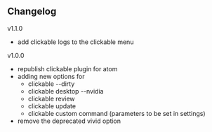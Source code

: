 ## Changelog

v1.1.0
- add clickable logs to the clickable menu

v1.0.0
- republish clickable plugin for atom
- adding new options for
  - clickable --dirty
  - clickable desktop --nvidia
  - clickable review
  - clickable update
  - clickable custom command (parameters to be set in settings)
- remove the deprecated vivid option
